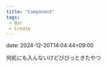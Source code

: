 ```yaml
---
title: "Component"
tags:
 - Bar
 - Create
---
```


date: 2024-12-20T14:04:44+09:00

何処にも入んないけどびびっときたやつ



